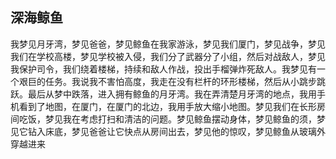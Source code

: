 ## 深海鲸鱼

我梦见月牙湾，梦见爸爸，梦见鲸鱼在我家游泳，梦见我们厦门，梦见战争，梦见我们在学校高楼，梦见学校被入侵，我们分了武器分了小组，然后对战敌人，梦见我保护司令，我们绕着楼梯，持续和敌人作战，投出手榴弹炸死敌人。我梦见有一个艰巨的任务。我说我不害怕高度，我走在没有栏杆的环形楼梯，然后从小跳步跳跃。最后从梦中跌落，进入拥有鲸鱼的月牙湾。我在弄清楚月牙湾的地点，我用手机看到了地图，在厦门，在厦门的北边，我用手放大缩小地图。梦见我们在长形房间吃饭，梦见我在考虑打扫和清洁的问题。梦见鲸鱼摆动身体，梦见鲸鱼的须，梦见它钻入床底，梦见爸爸让它快点从房间出去，梦见他的惊叹，梦见鲸鱼从玻璃外穿越进来
